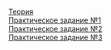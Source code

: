 [Теория](https://maxdevnew.github.io/Brotherhood_of_Coders/part1/part1-teory.txt)  
[Практическое задание №1](https://maxdevnew.github.io/Brotherhood_of_Coders/part2/practice-1/index.html)  
[Практическое задание №2](https://maxdevnew.github.io/Brotherhood_of_Coders/practice-2/index.html)  
[Практическое задание №3](https://maxdevnew.github.io/Brotherhood_of_Coders/practice-3/index.html)
